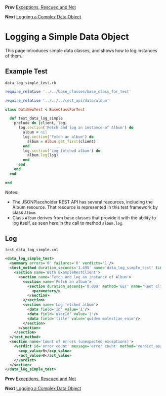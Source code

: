 <!--- GENERATED FILE, DO NOT EDIT --->
**Prev** [Exceptions, Rescued and Not](./Exceptions.md)

**Next** [Logging a Complex Data Object](./DataLogComplex.md)


# Logging a Simple Data Object

This page introduces simple data classes, and shows how to log instances of them.

## Example Test

<code>data_log_simple_test.rb</code>
```ruby
require_relative '../../base_classes/base_class_for_test'

require_relative '../../../rest_api/data/album'

class DataNewTest < BaseClassForTest

  def test_data_log_simple
    prelude do |client, log|
      log.section('Fetch and log an instance of Album') do
        album = nil
        log.section('Fetch an album') do
          album = Album.get_first(client)
        end
        log.section('Log fetched album') do
          album.log(log)
        end
      end
    end
  end

end
```

Notes:

- The JSONPlaceholder REST API has several resources, including the Album resource.  That resource is represented in this test framework by class `Album`.
- Class `Album` derives from base classes that provide it with the ability to log itself, as seen here in the call to method `album.log`.

## Log

<code>test_data_log_simple.xml</code>
```xml
<data_log_simple_test>
  <summary errors='0' failures='0' verdicts='1'/>
  <test_method duration_seconds='1.495' name='data_log_simple_test' timestamp='2017-09-29-Fri-13.46.45.321'>
    <section name='With ExampleRestClient'>
      <section name='Fetch and log an instance of Album'>
        <section name='Fetch an album'>
          <section duration_seconds='0.000' method='GET' name='Rest client' timestamp='2017-09-29-Fri-13.46.45.325' url='https://jsonplaceholder.typicode.com/albums'>
            <parameters/>
          </section>
        </section>
        <section name='Log fetched album'>
          <data field='id' value='1'/>
          <data field='userId' value='1'/>
          <data field='title' value='quidem molestiae enim'/>
        </section>
      </section>
    </section>
  </test_method>
  <section name='Count of errors (unexpected exceptions)'>
    <verdict id='error count' message='error count' method='verdict_assert_equal?' outcome='passed' volatile='true'>
      <exp_value>0</exp_value>
      <act_value>0</act_value>
    </verdict>
  </section>
</data_log_simple_test>
```

**Prev** [Exceptions, Rescued and Not](./Exceptions.md)

**Next** [Logging a Complex Data Object](./DataLogComplex.md)

